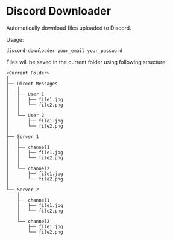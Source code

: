 # Discord Downloader

Automatically download files uploaded to Discord.

Usage:

```
discord-downloader your_email your_password
```

Files will be saved in the current folder using following structure:

```
<Current Folder>
│
├── Direct Messages
│   │
│   ├── User 1
│   │   ├── file1.jpg
│   │   └── file2.png
│   │
│   └── User 2
│       ├── file1.jpg
│       └── file2.png
│
├── Server 1
│   │
│   ├── channel1
│   │   ├── file1.jpg
│   │   └── file2.png
│   │
│   └── channel2
│       ├── file1.jpg
│       └── file2.png
│
└── Server 2
    │
    ├── channel1
    │   ├── file1.jpg
    │   └── file2.png
    │
    └── channel2
        ├── file1.jpg
        └── file2.png
```
